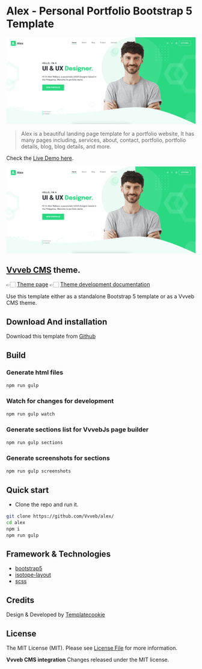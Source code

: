 # Alex - Personal Portfolio Bootstrap 5 Template

![](screenshot.png)

> Alex is a beautiful landing page template for a portfolio website, It has many pages including, services, about, contact, portfolio, portfolio details, blog, blog details, and more.

Check the [Live Demo here](https://alex-portfolio-template.netlify.app/).

![](screenshot.png)

## [Vvveb CMS](https://www.vvveb.com) theme.

👉🏻 [Theme page](https://themes.vvveb.com/product/alex) 
👉🏻 [Theme development documentation](http://dev.vvveb.com/theme-introduction)

Use this template either as a standalone Bootstrap 5 template or as a Vvveb CMS theme.

<!-- download -->
## Download And installation

Download this template from [Github](https://github.com/Vvveb/alex/archive/main.zip)


## Build

### Generate html files

```bash
npm run gulp
```

### Watch for changes for development

```bash
npm run gulp watch
```

### Generate sections list for VvvebJs page builder

```bash
npm run gulp sections
```

### Generate screenshots for sections

```bash
npm run gulp screenshots
```


## Quick start

- Clone the repo and run it.
```bash
git clone https://github.com/Vvveb/alex/
cd alex
npm i
npm run gulp
```


## Framework & Technologies
- [bootstrap5](https://getbootstrap.com/docs/5.3/getting-started/introduction/)
- [isotope-layout](https://isotope.metafizzy.co/)
- [scss](https://sass-lang.com/)

## Credits
Design & Developed by [Templatecookie](https://templatecookie.com)


## License
The MIT License (MIT). Please see [License File](LICENSE.md) for more information.

**Vvveb CMS integration** Changes released under the MIT license.
